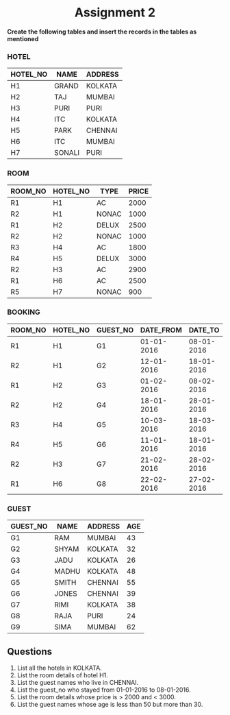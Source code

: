 <h1 align="center">Assignment 2</h1>

**Create the following tables and insert the records in the tables as mentioned**

### HOTEL

| HOTEL_NO |  NAME  |  ADDRESS | 
|----------|--------|----------| 
| H1       | GRAND  | KOLKATA  | 
| H2       | TAJ    | MUMBAI   | 
| H3       | PURI   | PURI     | 
| H4       | ITC    | KOLKATA  | 
| H5       | PARK   | CHENNAI  | 
| H6       | ITC    | MUMBAI   | 
| H7       | SONALI | PURI     | 

### ROOM

| ROOM_NO |  HOTEL_NO |  TYPE |  PRICE | 
|---------|-----------|-------|--------| 
| R1      | H1        | AC    | 2000   | 
| R2      | H1        | NONAC | 1000   | 
| R1      | H2        | DELUX | 2500   | 
| R2      | H2        | NONAC | 1000   | 
| R3      | H4        | AC    | 1800   | 
| R4      | H5        | DELUX | 3000   | 
| R2      | H3        | AC    | 2900   | 
| R1      | H6        | AC    | 2500   | 
| R5      | H7        | NONAC | 900    | 

### BOOKING

| ROOM_NO | HOTEL_NO | GUEST_NO | DATE_FROM  | DATE_TO    | 
|---------|----------|----------|------------|------------| 
| R1      | H1       | G1       | 01-01-2016 | 08-01-2016 | 
| R2      | H1       | G2       | 12-01-2016 | 18-01-2016 | 
| R1      | H2       | G3       | 01-02-2016 | 08-02-2016 | 
| R2      | H2       | G4       | 18-01-2016 | 28-01-2016 | 
| R3      | H4       | G5       | 10-03-2016 | 18-03-2016 | 
| R4      | H5       | G6       | 11-01-2016 | 18-01-2016 | 
| R2      | H3       | G7       | 21-02-2016 | 28-02-2016 | 
| R1      | H6       | G8       | 22-02-2016 | 27-02-2016 | 


### GUEST

| GUEST_NO | NAME  | ADDRESS | AGE | 
|----------|-------|---------|-----| 
| G1       | RAM   | MUMBAI  | 43  | 
| G2       | SHYAM | KOLKATA | 32  | 
| G3       | JADU  | KOLKATA | 26  | 
| G4       | MADHU | KOLKATA | 48  | 
| G5       | SMITH | CHENNAI | 55  | 
| G6       | JONES | CHENNAI | 39  | 
| G7       | RIMI  | KOLKATA | 38  | 
| G8       | RAJA  | PURI    | 24  | 
| G9       | SIMA  | MUMBAI  | 62  | 


## Questions
1. List all the hotels in KOLKATA.
2. List the room details of hotel H1.
3. List the guest names who live in CHENNAI.
4. List the guest_no who stayed from 01-01-2016 to 08-01-2016.
5. List the room details whose price is > 2000 and < 3000.
6. List the guest names whose age is less than 50 but more than 30.